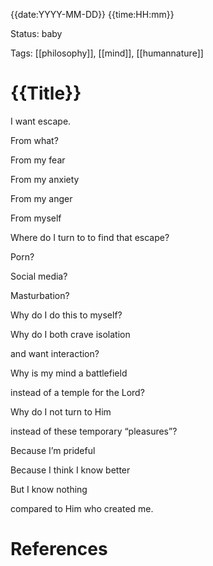 {{date:YYYY-MM-DD}} {{time:HH:mm}}

Status: baby

Tags: [[philosophy]], [[mind]], [[humannature]]


# {{Title}}

I want escape. 

From what?

From my fear

From my anxiety 

From my anger

From myself

Where do I turn to to find that escape?

Porn?

Social media?

Masturbation?

Why do I do this to myself?

Why do I both crave isolation

and want interaction?

Why is my mind a battlefield

instead of a temple for the Lord?

Why do I not turn to Him

instead of these temporary “pleasures”?

Because I’m prideful

Because I think I know better 

But I know nothing

compared to Him who created me.







# References